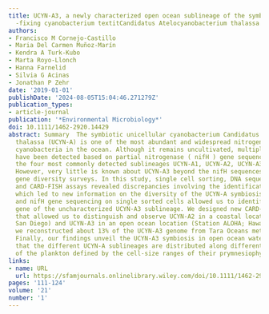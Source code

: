 ```yaml
---
title: UCYN‐A3, a newly characterized open ocean sublineage of the symbiotic N $_textrm2$
  ‐fixing cyanobacterium textitCandidatus Atelocyanobacterium thalassa
authors:
- Francisco M Cornejo‐Castillo
- Maria Del Carmen Muñoz‐Marín
- Kendra A Turk‐Kubo
- Marta Royo‐Llonch
- Hanna Farnelid
- Silvia G Acinas
- Jonathan P Zehr
date: '2019-01-01'
publishDate: '2024-08-05T15:04:46.271279Z'
publication_types:
- article-journal
publication: '*Environmental Microbiology*'
doi: 10.1111/1462-2920.14429
abstract: Summary  The symbiotic unicellular cyanobacterium Candidatus Atelocyanobacterium
  thalassa (UCYN‐A) is one of the most abundant and widespread nitrogen (N 2 )‐fixing
  cyanobacteria in the ocean. Although it remains uncultivated, multiple sublineages
  have been detected based on partial nitrogenase ( nifH ) gene sequences, including
  the four most commonly detected sublineages UCYN‐A1, UCYN‐A2, UCYN‐A3 and UCYN‐A4.
  However, very little is known about UCYN‐A3 beyond the nifH sequences from nifH
  gene diversity surveys. In this study, single cell sorting, DNA sequencing, qPCR
  and CARD‐FISH assays revealed discrepancies involving the identification of sublineages,
  which led to new information on the diversity of the UCYN‐A symbiosis. 16S rRNA
  and nifH gene sequencing on single sorted cells allowed us to identify the 16S rRNA
  gene of the uncharacterized UCYN‐A3 sublineage. We designed new CARD‐FISH probes
  that allowed us to distinguish and observe UCYN‐A2 in a coastal location (SIO Pier;
  San Diego) and UCYN‐A3 in an open ocean location (Station ALOHA; Hawaii). Moreover,
  we reconstructed about 13% of the UCYN‐A3 genome from Tara Oceans metagenomic data.
  Finally, our findings unveil the UCYN‐A3 symbiosis in open ocean waters suggesting
  that the different UCYN‐A sublineages are distributed along different size fractions
  of the plankton defined by the cell‐size ranges of their prymnesiophyte hosts.
links:
- name: URL
  url: https://sfamjournals.onlinelibrary.wiley.com/doi/10.1111/1462-2920.14429
pages: '111-124'
volume: '21'
number: '1'
---
```


